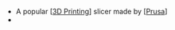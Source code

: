 - A popular [[3D Printing]] slicer made by [[Prusa]]
-

[//begin]: # "Autogenerated link references for markdown compatibility"
[3D Printing]: <3D Printing> "3D Printing"
[Prusa]: Prusa "Prusa"
[//end]: # "Autogenerated link references"